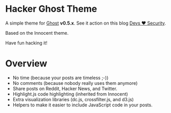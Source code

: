 # Hacker Ghost Theme

A simple theme for [Ghost](http://github.com/tryghost/ghost/) **v0.5.x**. See it action on this blog [Devs ♥ Security](http://devs.cloudimmunity.com).

Based on the Innocent theme.

Have fun hacking it!

# Overview

* No time (because your posts are timeless ;-))
* No comments (because nobody really uses them anymore)
* Share posts on Reddit, Hacker News, and Twitter.
* Highlight.js code highlighting (inherited from Innocent)
* Extra visualization libraries (dc.js, crossfilter.js, and d3.js)
* Helpers to make it easier to include JavaScript code in your posts.

